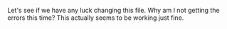 Let's see if we have any luck changing this file.
Why am I not getting the errors this time?
This actually seems to be working just fine.
